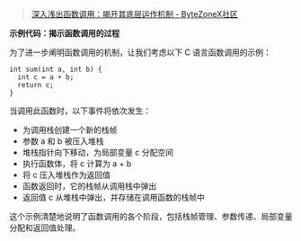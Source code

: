 > [深入浅出函数调用：揭开其底层运作机制 - ByteZoneX社区](https://www.bytezonex.com/archives/ASGfHBJ2.html)

**示例代码：揭示函数调用的过程**

为了进一步阐明函数调用的机制，让我们考虑以下 C 语言函数调用的示例：

```
int sum(int a, int b) {
  int c = a + b;
  return c;
}
```

当调用此函数时，以下事件将依次发生：

- 为调用栈创建一个新的栈帧
- 参数 a 和 b 被压入堆栈
- 堆栈指针向下移动，为局部变量 c 分配空间
- 执行函数体，将 c 计算为 a + b
- 将 c 压入堆栈作为返回值
- 函数返回时，它的栈帧从调用栈中弹出
- 返回值 c 从堆栈中弹出，并存储在调用函数的栈帧中

这个示例清楚地说明了函数调用的各个阶段，包括栈帧管理、参数传递、局部变量分配和返回值处理。
